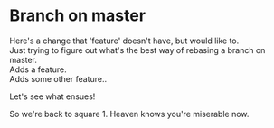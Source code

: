 # Branch on master

Here's a change that 'feature' doesn't have, but would like to.  
Just trying to figure out what's the best way of rebasing a branch on master.  
Adds a feature.  
Adds some other feature..  

Let's see what ensues!

So we're back to square 1.
Heaven knows you're miserable now.
